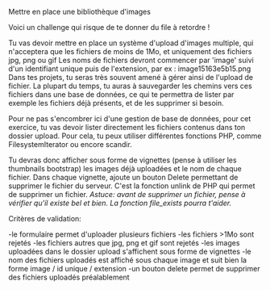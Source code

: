 Mettre en place une bibliothèque d'images

Voici un challenge qui risque de te donner du file à retordre !

Tu vas devoir mettre en place un système d'upload d'images multiple, qui n'acceptera que les fichiers de moins de 1Mo, et uniquement des fichiers jpg, png ou gif
Les noms de fichiers devront commencer par 'image' suivi d'un identifiant unique puis de l'extension, par ex : image15163e5b15.png
Dans tes projets, tu seras très souvent amené à gérer ainsi de l'upload de fichier. La plupart du temps, tu auras à sauvegarder les chemins vers ces fichiers dans une base de données, ce qui te permettra de lister par exemple les fichiers déjà présents, et de les supprimer si besoin.

Pour ne pas s'encombrer ici d'une gestion de base de données, pour cet exercice, tu vas devoir lister directement les fichiers contenus dans ton dossier upload. Pour cela, tu peux utiliser différentes fonctions PHP, comme FilesystemIterator ou encore scandir.

Tu devras donc afficher sous forme de vignettes (pense à utiliser les thumbnails bootstrap) les images déjà uploadées et le nom de chaque fichier.
Dans chaque vignette, ajoute un bouton Delete permettant de supprimer le fichier du serveur. C'est la fonction unlink de PHP qui permet de supprimer un fichier.
*Astuce: avant de supprimer un fichier, pense à vérifier qu'il existe bel et bien. La fonction file_exists pourra t'aider.*

Critères de validation:

-le formulaire permet d'uploader plusieurs fichiers
-les fichiers >1Mo sont rejetés
-les fichiers autres que jpg, png et gif sont rejetés
-les images uploadées dans le dossier upload s'affichent sous forme de vignettes
-le nom des fichiers uploadés est affiché sous chaque image et suit bien la forme image / id unique / extension
-un bouton delete permet de supprimer des fichiers uploadés préalablement